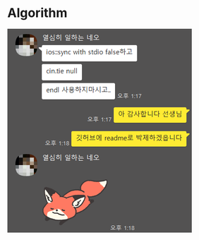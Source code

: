 # Algorithm

<img src="https://raw.githubusercontent.com/challenger71498/Algorithm/master/readme/important.bmp" />
